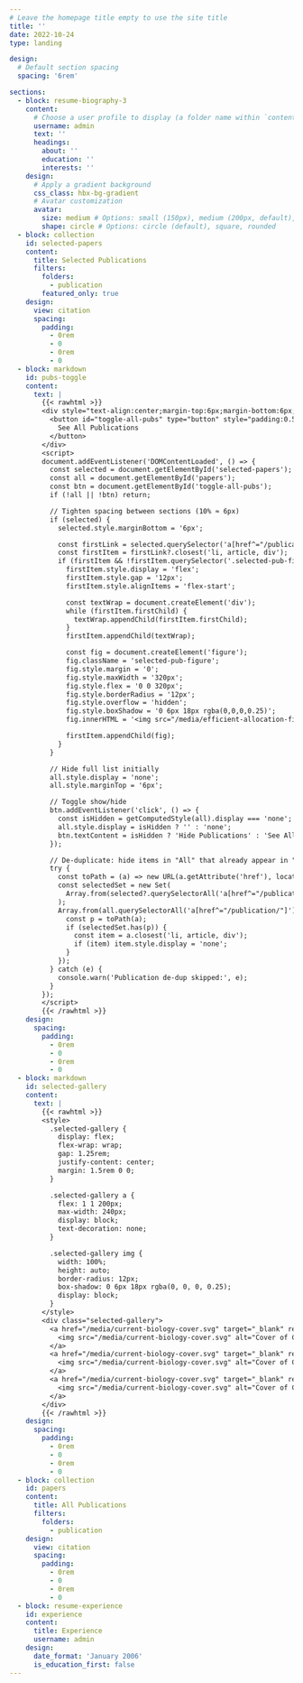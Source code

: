 ```yaml
---
# Leave the homepage title empty to use the site title
title: ''
date: 2022-10-24
type: landing

design:
  # Default section spacing
  spacing: '6rem'

sections:
  - block: resume-biography-3
    content:
      # Choose a user profile to display (a folder name within `content/authors/`)
      username: admin
      text: ''
      headings:
        about: ''
        education: ''
        interests: ''
    design:
      # Apply a gradient background
      css_class: hbx-bg-gradient
      # Avatar customization
      avatar:
        size: medium # Options: small (150px), medium (200px, default), large (320px), xl (400px), xxl (500px)
        shape: circle # Options: circle (default), square, rounded
  - block: collection
    id: selected-papers
    content:
      title: Selected Publications
      filters:
        folders:
          - publication
        featured_only: true
    design:
      view: citation
      spacing:
        padding:
          - 0rem
          - 0
          - 0rem
          - 0
  - block: markdown
    id: pubs-toggle
    content:
      text: |
        {{< rawhtml >}}
        <div style="text-align:center;margin-top:6px;margin-bottom:6px;">
          <button id="toggle-all-pubs" type="button" style="padding:0.5rem 0.75rem;border:1px solid #ccc;border-radius:8px;">
            See All Publications
          </button>
        </div>
        <script>
        document.addEventListener('DOMContentLoaded', () => {
          const selected = document.getElementById('selected-papers');
          const all = document.getElementById('papers');
          const btn = document.getElementById('toggle-all-pubs');
          if (!all || !btn) return;

          // Tighten spacing between sections (10% ≈ 6px)
          if (selected) {
            selected.style.marginBottom = '6px';

            const firstLink = selected.querySelector('a[href^="/publication/"]');
            const firstItem = firstLink?.closest('li, article, div');
            if (firstItem && !firstItem.querySelector('.selected-pub-figure')) {
              firstItem.style.display = 'flex';
              firstItem.style.gap = '12px';
              firstItem.style.alignItems = 'flex-start';

              const textWrap = document.createElement('div');
              while (firstItem.firstChild) {
                textWrap.appendChild(firstItem.firstChild);
              }
              firstItem.appendChild(textWrap);

              const fig = document.createElement('figure');
              fig.className = 'selected-pub-figure';
              fig.style.margin = '0';
              fig.style.maxWidth = '320px';
              fig.style.flex = '0 0 320px';
              fig.style.borderRadius = '12px';
              fig.style.overflow = 'hidden';
              fig.style.boxShadow = '0 6px 18px rgba(0,0,0,0.25)';
              fig.innerHTML = '<img src="/media/efficient-allocation-figure.jpg" alt="Visual summary of attentional gain allocation patterns" style="display:block;width:100%;height:auto;">';

              firstItem.appendChild(fig);
            }
          }

          // Hide full list initially
          all.style.display = 'none';
          all.style.marginTop = '6px';

          // Toggle show/hide
          btn.addEventListener('click', () => {
            const isHidden = getComputedStyle(all).display === 'none';
            all.style.display = isHidden ? '' : 'none';
            btn.textContent = isHidden ? 'Hide Publications' : 'See All Publications';
          });

          // De-duplicate: hide items in "All" that already appear in "Selected"
          try {
            const toPath = (a) => new URL(a.getAttribute('href'), location.origin).pathname;
            const selectedSet = new Set(
              Array.from(selected?.querySelectorAll('a[href^="/publication/"]') || []).map(toPath)
            );
            Array.from(all.querySelectorAll('a[href^="/publication/"]')).forEach((a) => {
              const p = toPath(a);
              if (selectedSet.has(p)) {
                const item = a.closest('li, article, div');
                if (item) item.style.display = 'none';
              }
            });
          } catch (e) {
            console.warn('Publication de-dup skipped:', e);
          }
        });
        </script>
        {{< /rawhtml >}}
    design:
      spacing:
        padding:
          - 0rem
          - 0
          - 0rem
          - 0
  - block: markdown
    id: selected-gallery
    content:
      text: |
        {{< rawhtml >}}
        <style>
          .selected-gallery {
            display: flex;
            flex-wrap: wrap;
            gap: 1.25rem;
            justify-content: center;
            margin: 1.5rem 0 0;
          }

          .selected-gallery a {
            flex: 1 1 200px;
            max-width: 240px;
            display: block;
            text-decoration: none;
          }

          .selected-gallery img {
            width: 100%;
            height: auto;
            border-radius: 12px;
            box-shadow: 0 6px 18px rgba(0, 0, 0, 0.25);
            display: block;
          }
        </style>
        <div class="selected-gallery">
          <a href="/media/current-biology-cover.svg" target="_blank" rel="noopener">
            <img src="/media/current-biology-cover.svg" alt="Cover of Current Biology featuring an octopus on the ocean floor" loading="lazy">
          </a>
          <a href="/media/current-biology-cover.svg" target="_blank" rel="noopener">
            <img src="/media/current-biology-cover.svg" alt="Cover of Current Biology featuring an octopus on the ocean floor" loading="lazy">
          </a>
          <a href="/media/current-biology-cover.svg" target="_blank" rel="noopener">
            <img src="/media/current-biology-cover.svg" alt="Cover of Current Biology featuring an octopus on the ocean floor" loading="lazy">
          </a>
        </div>
        {{< /rawhtml >}}
    design:
      spacing:
        padding:
          - 0rem
          - 0
          - 0rem
          - 0
  - block: collection
    id: papers
    content:
      title: All Publications
      filters:
        folders:
          - publication
    design:
      view: citation
      spacing:
        padding:
          - 0rem
          - 0
          - 0rem
          - 0
  - block: resume-experience
    id: experience
    content:
      title: Experience
      username: admin
    design:
      date_format: 'January 2006'
      is_education_first: false
---
```

